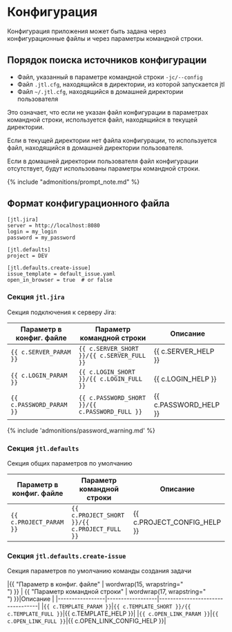 # Конфигурация

Конфигурация приложения может быть задана через конфигурационные файлы и
через параметры командной строки.

## Порядок поиска источников конфигурации

* Файл, указанный в параметре командной строки `-jc/--config`
* Файл `.jtl.cfg`, находящийся в директории, из которой запускается jtl
* Файл `~/.jtl.cfg`, находящийся в домашней директории пользователя

Это означает, что если не указан файл конфигурации в параметрах командной строки,
используется файл, находящийся в текущей директории.

Если в текущей директории нет файла конфигурации, то используется файл,
находящийся в домашней директории пользователя.

Если в домашней директории пользователя файл конфигурации отсутствует,
будут использованы параметры командной строки.

{% include "admonitions/prompt_note.md" %}

## Формат конфигурационного файла

    [jtl.jira]
    server = http://localhost:8080
    login = my_login
    password = my_password

    [jtl.defaults]
    project = DEV

    [jtl.defaults.create-issue]
    issue_template = default_issue.yaml
    open_in_browser = true  # or false


### Секция `jtl.jira`

Секция подключения к серверу Jira:

|Параметр в конфиг. файле | Параметр командной строки |Описание      |
|----------|------------------|--------------|
|`{{ c.SERVER_PARAM }}`|`{{ c.SERVER_SHORT }}/{{ c.SERVER_FULL }}`|{{ c.SERVER_HELP }} |
|`{{ c.LOGIN_PARAM }}`|`{{ c.LOGIN_SHORT }}/{{ c.LOGIN_FULL }}`|{{ c.LOGIN_HELP }}|
|`{{ c.PASSWORD_PARAM }}`|`{{ c.PASSWORD_SHORT }}/{{ c.PASSWORD_FULL }}`|{{ c.PASSWORD_HELP }} |

{% include 'admonitions/password_warning.md' %}


### Секция `jtl.defaults`

Секция общих параметров по умолчанию

|Параметр в конфиг. файле | Параметр командной строки |Описание      |
|----------|------------------|-------------------------|
|`{{ c.PROJECT_PARAM }}` |`{{ c.PROJECT_SHORT }}/{{ c.PROJECT_FULL }}`|{{ c.PROJECT_CONFIG_HELP }}|


### Секция `jtl.defaults.create-issue`

Секция параметров по умолчанию команды создания задачи

|{{ "Параметр в конфиг. файле" | wordwrap(15, wrapstring="<br/>") }} | {{ "Параметр командной строки" | wordwrap(17, wrapstring="<br/>") }}|Описание      |
|-----------------|------------------|----------------------------------|
|`{{ c.TEMPLATE_PARAM }}`|`{{ c.TEMPLATE_SHORT }}/{{ c.TEMPLATE_FULL }}`|{{ c.TEMPLATE_HELP }}|
|`{{ c.OPEN_LINK_PARAM }}`|`{{ c.OPEN_LINK_FULL }}`|{{ c.OPEN_LINK_CONFIG_HELP }}|

